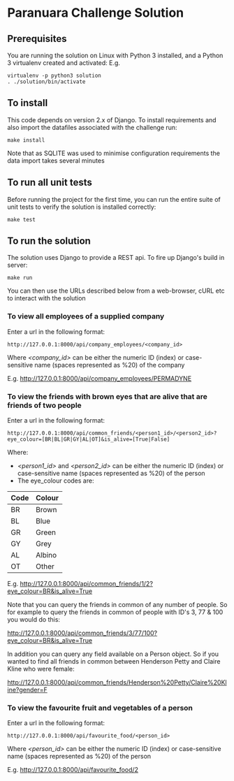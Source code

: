 # Paranuara Challenge Solution
## Prerequisites
You are running the solution on Linux with Python 3 installed, and a Python 3 virtualenv created and activated:
E.g.
```
virtualenv -p python3 solution
. ./solution/bin/activate
```

## To install
This code depends on version 2.x of Django.  To install requirements and also import
the datafiles associated with the challenge run:
```
make install
```
Note that as SQLITE was used to minimise configuration requirements the data import takes several minutes

## To run all unit tests
Before running the project for the first time, you can run the entire suite of unit
tests to verify the solution is installed correctly:
```
make test
```

## To run the solution
The solution uses Django to provide a REST api.  To fire up Django's build in server:
```
make run
```
You can then use the URLs described below from a web-browser, cURL etc to interact with the solution

### To view all employees of a supplied company
Enter a url in the following format:
```
http://127.0.0.1:8000/api/company_employees/<company_id>
```
Where _<company_id>_ can be either the numeric ID (index) or case-sensitive name (spaces represented as %20) of the company

E.g. http://127.0.0.1:8000/api/company_employees/PERMADYNE

### To view the friends with brown eyes that are alive that are friends of two people
Enter a url in the following format:
```
http://127.0.0.1:8000/api/common_friends/<person1_id>/<person2_id>?eye_colour=[BR|BL|GR|GY|AL|OT]&is_alive=[True|False]
```
Where:
 * _<person1_id>_ and _<person2_id>_ can be either the numeric ID (index) or case-sensitive name (spaces represented as %20) of the person
 * The eye_colour codes are:
 
 | Code  | Colour |
 | ----- | ------ |
 | BR    | Brown  |
 | BL    | Blue   |
 | GR    | Green  |
 | GY    | Grey   |
 | AL    | Albino |
 | OT    | Other  |
 
 E.g. http://127.0.0.1:8000/api/common_friends/1/2?eye_colour=BR&is_alive=True
 
 Note that you can query the friends in common of any number of people.  So for example to query the friends in common of 
 people with ID's 3, 77 & 100 you would do this:
 
 http://127.0.0.1:8000/api/common_friends/3/77/100?eye_colour=BR&is_alive=True
 
 In addition you can query any field available on a Person object.  So if you wanted to find all friends in 
 common between Henderson Petty and Claire Kline who were female:
 
 http://127.0.0.1:8000/api/common_friends/Henderson%20Petty/Claire%20Kline?gender=F
 
### To view the favourite fruit and vegetables of a person
Enter a url in the following format:
```
http://127.0.0.1:8000/api/favourite_food/<person_id>
```
  
Where _<person_id>_ can be either the numeric ID (index) or case-sensitive name (spaces represented as %20) of the person  

E.g. http://127.0.0.1:8000/api/favourite_food/2